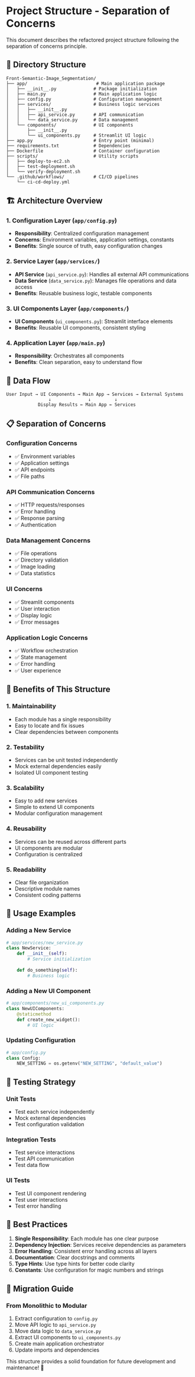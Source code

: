 # Project Structure - Separation of Concerns

This document describes the refactored project structure following the separation of concerns principle.

## 📁 Directory Structure

```
Front-Semantic-Image_Segmentation/
├── app/                          # Main application package
│   ├── __init__.py              # Package initialization
│   ├── main.py                  # Main application logic
│   ├── config.py                # Configuration management
│   ├── services/                # Business logic services
│   │   ├── __init__.py
│   │   ├── api_service.py       # API communication
│   │   └── data_service.py      # Data management
│   └── components/              # UI components
│       ├── __init__.py
│       └── ui_components.py     # Streamlit UI logic
├── app.py                       # Entry point (minimal)
├── requirements.txt             # Dependencies
├── Dockerfile                   # Container configuration
├── scripts/                     # Utility scripts
│   ├── deploy-to-ec2.sh
│   ├── test-deployment.sh
│   └── verify-deployment.sh
└── .github/workflows/           # CI/CD pipelines
    └── ci-cd-deploy.yml
```

## 🏗️ Architecture Overview

### **1. Configuration Layer (`app/config.py`)**
- **Responsibility**: Centralized configuration management
- **Concerns**: Environment variables, application settings, constants
- **Benefits**: Single source of truth, easy configuration changes

### **2. Service Layer (`app/services/`)**
- **API Service** (`api_service.py`): Handles all external API communications
- **Data Service** (`data_service.py`): Manages file operations and data access
- **Benefits**: Reusable business logic, testable components

### **3. UI Components Layer (`app/components/`)**
- **UI Components** (`ui_components.py`): Streamlit interface elements
- **Benefits**: Reusable UI components, consistent styling

### **4. Application Layer (`app/main.py`)**
- **Responsibility**: Orchestrates all components
- **Benefits**: Clean separation, easy to understand flow

## 🔄 Data Flow

```
User Input → UI Components → Main App → Services → External Systems
                ↓              ↓         ↓
            Display Results ← Main App ← Services
```

## 📋 Separation of Concerns

### **Configuration Concerns**
- ✅ Environment variables
- ✅ Application settings
- ✅ API endpoints
- ✅ File paths

### **API Communication Concerns**
- ✅ HTTP requests/responses
- ✅ Error handling
- ✅ Response parsing
- ✅ Authentication

### **Data Management Concerns**
- ✅ File operations
- ✅ Directory validation
- ✅ Image loading
- ✅ Data statistics

### **UI Concerns**
- ✅ Streamlit components
- ✅ User interaction
- ✅ Display logic
- ✅ Error messages

### **Application Logic Concerns**
- ✅ Workflow orchestration
- ✅ State management
- ✅ Error handling
- ✅ User experience

## 🚀 Benefits of This Structure

### **1. Maintainability**
- Each module has a single responsibility
- Easy to locate and fix issues
- Clear dependencies between components

### **2. Testability**
- Services can be unit tested independently
- Mock external dependencies easily
- Isolated UI component testing

### **3. Scalability**
- Easy to add new services
- Simple to extend UI components
- Modular configuration management

### **4. Reusability**
- Services can be reused across different parts
- UI components are modular
- Configuration is centralized

### **5. Readability**
- Clear file organization
- Descriptive module names
- Consistent coding patterns

## 🔧 Usage Examples

### **Adding a New Service**
```python
# app/services/new_service.py
class NewService:
    def __init__(self):
        # Service initialization
    
    def do_something(self):
        # Business logic
```

### **Adding a New UI Component**
```python
# app/components/new_ui_components.py
class NewUIComponents:
    @staticmethod
    def create_new_widget():
        # UI logic
```

### **Updating Configuration**
```python
# app/config.py
class Config:
    NEW_SETTING = os.getenv("NEW_SETTING", "default_value")
```

## 🧪 Testing Strategy

### **Unit Tests**
- Test each service independently
- Mock external dependencies
- Test configuration validation

### **Integration Tests**
- Test service interactions
- Test API communication
- Test data flow

### **UI Tests**
- Test UI component rendering
- Test user interactions
- Test error handling

## 📝 Best Practices

1. **Single Responsibility**: Each module has one clear purpose
2. **Dependency Injection**: Services receive dependencies as parameters
3. **Error Handling**: Consistent error handling across all layers
4. **Documentation**: Clear docstrings and comments
5. **Type Hints**: Use type hints for better code clarity
6. **Constants**: Use configuration for magic numbers and strings

## 🔄 Migration Guide

### **From Monolithic to Modular**
1. Extract configuration to `config.py`
2. Move API logic to `api_service.py`
3. Move data logic to `data_service.py`
4. Extract UI components to `ui_components.py`
5. Create main application orchestrator
6. Update imports and dependencies

This structure provides a solid foundation for future development and maintenance! 🚀

